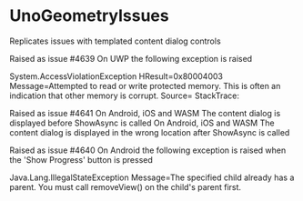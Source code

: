 # UnoGeometryIssues
Replicates issues with templated content dialog controls

Raised as issue #4639
On UWP the following exception is raised

System.AccessViolationException
  HResult=0x80004003
  Message=Attempted to read or write protected memory. This is often an indication that other memory is corrupt.
  Source=<Cannot evaluate the exception source>
  StackTrace:
<Cannot evaluate the exception stack trace>

Raised as issue #4641
On Android, iOS and WASM The content dialog is displayed before ShowAsync is called
On Android, iOS and WASM The content dialog is displayed in the wrong location after ShowAsync is called

Raised as issue #4640
On Android the following exception is raised when the 'Show Progress' button is pressed

Java.Lang.IllegalStateException
  Message=The specified child already has a parent. You must call removeView() on the child's parent first.
